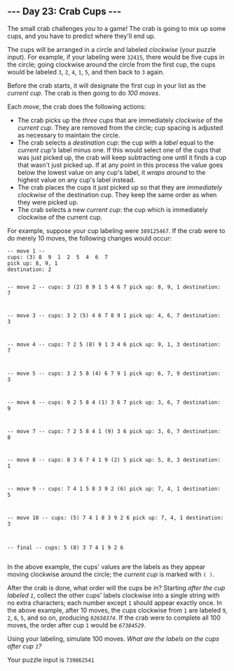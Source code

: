 <article class="day-desc"><h2>--- Day 23: Crab Cups ---</h2><p>The small crab challenges <em>you</em> to a game! The crab is going to mix up some cups, and you have to predict where they'll end up.</p>
<p>The cups will be arranged in a circle and labeled <em>clockwise</em> (your puzzle input). For example, if your labeling were <code>32415</code>, there would be five cups in the circle; going clockwise around the circle from the first cup, the cups would be labeled <code>3</code>, <code>2</code>, <code>4</code>, <code>1</code>, <code>5</code>, and then back to <code>3</code> again.</p>
<p>Before the crab starts, it will designate the first cup in your list as the <em>current cup</em>. The crab is then going to do <em>100 moves</em>.</p>
<p>Each <em>move</em>, the crab does the following actions:</p>
<ul>
<li>The crab picks up the <em>three cups</em> that are immediately <em>clockwise</em> of the <em>current cup</em>. They are removed from the circle; cup spacing is adjusted as necessary to maintain the circle.</li>
<li>The crab selects a <em>destination cup</em>: the cup with a <em>label</em> equal to the <em>current cup's</em> label minus one. If this would select one of the cups that was just picked up, the crab will keep subtracting one until it finds a cup that wasn't just picked up. If at any point in this process the value goes below the lowest value on any cup's label, it <em>wraps around</em> to the highest value on any cup's label instead.</li>
<li>The crab places the cups it just picked up so that they are <em>immediately clockwise</em> of the destination cup. They keep the same order as when they were picked up.</li>
<li>The crab selects a new <em>current cup</em>: the cup which is immediately clockwise of the current cup.</li>
</ul>
<p>For example, suppose your cup labeling were <code>389125467</code>. If the crab were to do merely 10 moves, the following changes would occur:</p>
<pre><code>-- move 1 --
cups: (3) 8  9  1  2  5  4  6  7 
pick up: 8, 9, 1
destination: 2

-- move 2 --
cups:  3 (2) 8  9  1  5  4  6  7 
pick up: 8, 9, 1
destination: 7

-- move 3 --
cups:  3  2 (5) 4  6  7  8  9  1 
pick up: 4, 6, 7
destination: 3

-- move 4 --
cups:  7  2  5 (8) 9  1  3  4  6 
pick up: 9, 1, 3
destination: 7

-- move 5 --
cups:  3  2  5  8 (4) 6  7  9  1 
pick up: 6, 7, 9
destination: 3

-- move 6 --
cups:  9  2  5  8  4 (1) 3  6  7 
pick up: 3, 6, 7
destination: 9

-- move 7 --
cups:  7  2  5  8  4  1 (9) 3  6 
pick up: 3, 6, 7
destination: 8

-- move 8 --
cups:  8  3  6  7  4  1  9 (2) 5 
pick up: 5, 8, 3
destination: 1

-- move 9 --
cups:  7  4  1  5  8  3  9  2 (6)
pick up: 7, 4, 1
destination: 5

-- move 10 --
cups: (5) 7  4  1  8  3  9  2  6 
pick up: 7, 4, 1
destination: 3

-- final --
cups:  5 (8) 3  7  4  1  9  2  6 
</code></pre>
<p>In the above example, the cups' values are the labels as they appear moving clockwise around the circle; the <em>current cup</em> is marked with <code>( )</code>.</p>
<p>After the crab is done, what order will the cups be in? Starting <em>after the cup labeled <code>1</code></em>, collect the other cups' labels clockwise into a single string with no extra characters; each number except <code>1</code> should appear exactly once. In the above example, after 10 moves, the cups clockwise from <code>1</code> are labeled <code>9</code>, <code>2</code>, <code>6</code>, <code>5</code>, and so on, producing <em><code>92658374</code></em>. If the crab were to complete all 100 moves, the order after cup <code>1</code> would be <em><code>67384529</code></em>.</p>
<p>Using your labeling, simulate 100 moves. <em>What are the labels on the cups after cup <code>1</code>?</em></p>
</article>

Your puzzle input is <code class="puzzle-input">739862541</code>